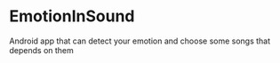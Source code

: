 # EmotionInSound
Android app that can detect your emotion and choose some songs that depends on them

